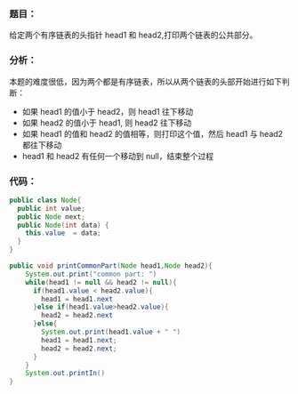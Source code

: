 ### 题目：

给定两个有序链表的头指针 head1 和 head2,打印两个链表的公共部分。

### 分析：

本题的难度很低，因为两个都是有序链表，所以从两个链表的头部开始进行如下判断：

- 如果 head1 的值小于 head2，则 head1 往下移动
- 如果 head2 的值小于 head1, 则 head2 往下移动
- 如果 head1 的值和 head2 的值相等，则打印这个值，然后 head1 与 head2 都往下移动
- head1 和 head2 有任何一个移动到 null，结束整个过程

### 代码：

```java
public class Node{
  public int value;
  public Node next;
  public Node(int data) {
    this.value  = data;
  }
}

public void printCommonPart(Node head1,Node head2){
    System.out.print("common part: ")
    while(head1 != null && head2 != null){
      if(head1.value < head2.value){
        head1 = head1.next
      }else if(head1.value>head2.value){
        head2 = head2.next
      }else{
        System.out.print(head1.value + " ")
        head1 = head1.next;
        head2 = head2.next;
      }
    }
    System.out.printIn()
}
```


